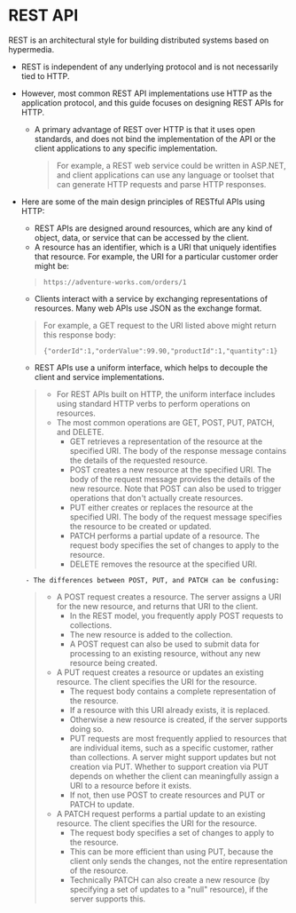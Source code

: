 # REST API
REST is an architectural style for building distributed systems based on hypermedia. 

- REST is independent of any underlying protocol and is not necessarily tied to HTTP. 

- However, most common REST API implementations use HTTP as the application protocol, and this guide focuses on designing REST APIs for HTTP.

  - A primary advantage of REST over HTTP is that it uses open standards, and does not bind the implementation of the API or the client applications to any specific implementation. 
    > For example, a REST web service could be written in ASP.NET, and client applications can use any language or toolset that can generate HTTP requests and parse HTTP responses.
    
- Here are some of the main design principles of RESTful APIs using HTTP:
    - REST APIs are designed around resources, which are any kind of object, data, or service that can be accessed by the client.
    - A resource has an identifier, which is a URI that uniquely identifies that resource. For example, the URI for a particular customer order might be:
    > ```
    > https://adventure-works.com/orders/1
    > ```
    - Clients interact with a service by exchanging representations of resources. Many web APIs use JSON as the exchange format.
    > For example, a GET request to the URI listed above might return this response body:
    > ```
    > {"orderId":1,"orderValue":99.90,"productId":1,"quantity":1}
    > ```

    - REST APIs use a uniform interface, which helps to decouple the client and service implementations. 
    >  - For REST APIs built on HTTP, the uniform interface includes using standard HTTP verbs to perform operations on resources. 
    >  - The most common operations are GET, POST, PUT, PATCH, and DELETE.
    >    - GET retrieves a representation of the resource at the specified URI. The body of the response message contains the details of the requested resource.
    >    - POST creates a new resource at the specified URI. The body of the request message provides the details of the new resource. Note that POST can also be used to trigger operations that don't actually create resources.
    >    - PUT either creates or replaces the resource at the specified URI. The body of the request message specifies the resource to be created or updated.
    >    - PATCH performs a partial update of a resource. The request body specifies the set of changes to apply to the resource.
    >    - DELETE removes the resource at the specified URI.

       - The differences between POST, PUT, and PATCH can be confusing:
    >   - A POST request creates a resource. The server assigns a URI for the new resource, and returns that URI to the client. 
    >      - In the REST model, you frequently apply POST requests to collections. 
    >      - The new resource is added to the collection. 
    >      - A POST request can also be used to submit data for processing to an existing resource, without any new resource being created.
    >   - A PUT request creates a resource or updates an existing resource. The client specifies the URI for the resource. 
    >      - The request body contains a complete representation of the resource. 
    >      - If a resource with this URI already exists, it is replaced. 
    >      - Otherwise a new resource is created, if the server supports doing so.
    >      - PUT requests are most frequently applied to resources that are individual items, such as a specific customer, rather than collections. A server might support updates but not creation via PUT. Whether to support creation via PUT depends on whether the client can meaningfully assign a URI to a resource before it exists. 
    >      - If not, then use POST to create resources and PUT or PATCH to update.
    >   - A PATCH request performs a partial update to an existing resource. The client specifies the URI for the resource. 
    >      - The request body specifies a set of changes to apply to the resource.
    >      - This can be more efficient than using PUT, because the client only sends the changes, not the entire representation of the resource. 
    >      - Technically PATCH can also create a new resource (by specifying a set of updates to a "null" resource), if the server supports this.
